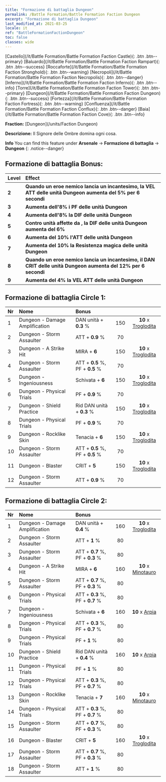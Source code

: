 ```yaml
---
title: "Formazione di battaglia Dungeon"
permalink: /Battle Formation/Battle Formation Faction Dungeon
excerpt: "Formazione di battaglia Dungeon"
last_modified_at: 2021-03-25
locale: it
ref: "BattleFormationFactionDungeon"
toc: false
classes: wide
---
```

 [Castello](/it/Battle Formation/Battle Formation Faction Castle){: .btn .btn--primary} [Baluardo](/it/Battle Formation/Battle Formation Faction Rampart){: .btn .btn--success} [Roccaforte](/it/Battle Formation/Battle Formation Faction Stronghold){: .btn .btn--warning} [Necropoli](/it/Battle Formation/Battle Formation Faction Necropolis){: .btn .btn--danger} [Inferno](/it/Battle Formation/Battle Formation Faction Inferno){: .btn .btn--info} [Torre](/it/Battle Formation/Battle Formation Faction Tower){: .btn .btn--primary} [Dungeon](/it/Battle Formation/Battle Formation Faction Dungeon){: .btn .btn--success} [Fortezza](/it/Battle Formation/Battle Formation Faction Fortress){: .btn .btn--warning} [Confluenza](/it/Battle Formation/Battle Formation Faction Conflux){: .btn .btn--danger} [Baia](/it/Battle Formation/Battle Formation Faction Cove){: .btn .btn--info} 

  **Fraction:** [Dungeon](/units/Faction Dungeon)

  **Descrizione:** Il Signore delle Ombre domina ogni cosa.

**Info** You can find this feature under **Arsenale** -> **Formazione di battaglia** -> **Dungeon** 
{: .notice--danger}

## Formazione di battaglia Bonus:

  | Level |         Effect        |
  |:------|:---------------------|
  | **2** | **Quando un eroe nemico lancia un incantesimo, la VEL ATT delle unità Dungeon aumenta del 5% per 6 secondi** |
  | **3** | **Aumenta dell'8% i PF delle unità Dungeon** |
  | **4** | **Aumenta dell'8% la DIF delle unità Dungeon** |
  | **5** | **Contro unità affette da <Sanguinamento>, la DIF delle unità Dungeon aumenta del 6%** |
  | **6** | **Aumenta del 10% l'ATT delle unità Dungeon** |
  | **7** | **Aumenta del 10% la Resistenza magica delle unità Dungeon** |
  | **8** | **Quando un eroe nemico lancia un incantesimo, il DAN CRIT delle unità Dungeon aumenta del 12% per 6 secondi** |
  | **9** | **Aumenta del 4% la VEL ATT delle unità Dungeon** |

## Formazione di battaglia Circle 1:

  |  Nr  |  Nome   |  Bonus  | <i class="fas fa-flask"/>  |  <i class="fab fa-optin-monster"/> |
  |:-----|:--------------------|:---------|:-----------------:|:----------------:|
  | 1 | Dungeon - Damage Amplification | DAN unità + **0.3** % | 150 |  **10** x [Troglodita](/it/units/Troglodyte) |
  | 2 | Dungeon - Storm Assaulter | ATT + **0.9** % | 70 |   |
  | 3 | Dungeon - A Strike Hit | MIRA + **6**  | 150 |  **10** x [Troglodita](/it/units/Troglodyte) |
  | 4 | Dungeon - Storm Assaulter | ATT + **0.5** %, PF + **0.5** % | 70 |   |
  | 5 | Dungeon - Ingeniousness | Schivata + **6**  | 150 |  **10** x [Troglodita](/it/units/Troglodyte) |
  | 6 | Dungeon - Physical Trials | PF + **0.9** % | 70 |   |
  | 7 | Dungeon - Shield Practice | Rid DAN unità + **0.3** % | 150 |  **10** x [Troglodita](/it/units/Troglodyte) |
  | 8 | Dungeon - Physical Trials | PF + **0.9** % | 70 |   |
  | 9 | Dungeon - Rocklike Skin | Tenacia + **6**  | 150 |  **10** x [Troglodita](/it/units/Troglodyte) |
  | 10 | Dungeon - Storm Assaulter | ATT + **0.5** %, PF + **0.5** % | 70 |   |
  | 11 | Dungeon - Blaster | CRIT + **5**  | 150 |  **10** x [Troglodita](/it/units/Troglodyte) |
  | 12 | Dungeon - Storm Assaulter | ATT + **0.9** % | 70 |   |
  


## Formazione di battaglia Circle 2:

  |  Nr  |  Nome   |  Bonus  | <i class="fas fa-flask"/>  |  <i class="fab fa-optin-monster"/> |
  |:-----|:--------------------|:---------|:-----------------:|:----------------:|
  | 1 | Dungeon - Damage Amplification | DAN unità + **0.4** % | 160 |  **10** x [Troglodita](/it/units/Troglodyte) |
  | 2 | Dungeon - Storm Assaulter | ATT + **1** % | 80 |   |
  | 3 | Dungeon - Storm Assaulter | ATT + **0.7** %, PF + **0.3** % | 80 |   |
  | 4 | Dungeon - A Strike Hit | MIRA + **6**  | 160 |  **10** x [Minotauro](/it/units/Minotaur) |
  | 5 | Dungeon - Storm Assaulter | ATT + **0.7** %, PF + **0.3** % | 80 |   |
  | 6 | Dungeon - Physical Trials | ATT + **0.3** %, PF + **0.7** % | 80 |   |
  | 7 | Dungeon - Ingeniousness | Schivata + **6**  | 160 |  **10** x [Arpia](/it/units/Harpy) |
  | 8 | Dungeon - Physical Trials | ATT + **0.3** %, PF + **0.7** % | 80 |   |
  | 9 | Dungeon - Physical Trials | PF + **1** % | 80 |   |
  | 10 | Dungeon - Shield Practice | Rid DAN unità + **0.4** % | 160 |  **10** x [Arpia](/it/units/Harpy) |
  | 11 | Dungeon - Physical Trials | PF + **1** % | 80 |   |
  | 12 | Dungeon - Physical Trials | ATT + **0.3** %, PF + **0.7** % | 80 |   |
  | 13 | Dungeon - Rocklike Skin | Tenacia + **7**  | 160 |  **10** x [Minotauro](/it/units/Minotaur) |
  | 14 | Dungeon - Physical Trials | ATT + **0.3** %, PF + **0.7** % | 80 |   |
  | 15 | Dungeon - Storm Assaulter | ATT + **0.7** %, PF + **0.3** % | 80 |   |
  | 16 | Dungeon - Blaster | CRIT + **5**  | 160 |  **10** x [Troglodita](/it/units/Troglodyte) |
  | 17 | Dungeon - Storm Assaulter | ATT + **0.7** %, PF + **0.3** % | 80 |   |
  | 18 | Dungeon - Storm Assaulter | ATT + **1** % | 80 |   |
  


